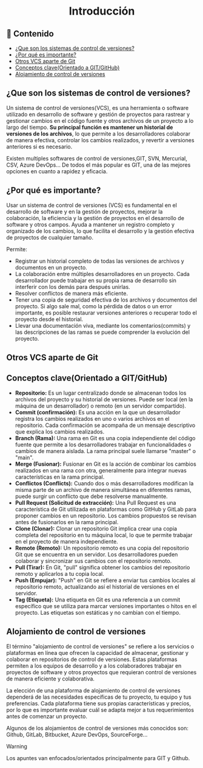 <h1 align="center">Introducción</h1>

<h2>📑 Contenido</h2>

- [¿Que son los sistemas de control de versiones?](#que-son-los-sistemas-de-control-de-versiones)
- [¿Por qué es importante?](#por-qué-es-importante)
- [Otros VCS aparte de Git](#otros-vcs-aparte-de-git)
- [Conceptos clave(Orientado a GIT/GitHub)](#conceptos-claveorientado-a-gitgithub)
- [Alojamiento de control de versiones](#alojamiento-de-control-de-versiones)

## ¿Que son los sistemas de control de versiones?

Un sistema de control de versiones(VCS), es una herramienta o software utilizado en desarrollo de software y gestión de proyectos para rastrear y gestionar cambios en el código fuente y otros archivos de un proyecto a lo largo del tiempo. **Su principal función es mantener un historial de versiones de los archivos**, lo que permite a los desarrolladores colaborar de manera efectiva, controlar los cambios realizados, y revertir a versiones anteriores si es necesario.

Existen multiples softwares de control de versiones,GIT, SVN, Mercurial, CSV, Azure DevOps...
De todos el más popular es GIT, una de las mejores opciones en cuanto a rapidez y eficacia.

## ¿Por qué es importante?

Usar un sistema de control de versiones (VCS) es fundamental en el desarrollo de software y en la gestión de proyectos, mejorar la colaboración, la eficiencia y la gestión de proyectos en el desarrollo de software y otros campos. Ayuda a mantener un registro completo y organizado de los cambios, lo que facilita el desarrollo y la gestión efectiva de proyectos de cualquier tamaño.

Permite:

- Registrar un historial completo de todas las versiones de archivos y documentos en un proyecto.
- La colaboración entre múltiples desarrolladores en un proyecto. Cada desarrollador puede trabajar en su propia rama de desarrollo sin interferir con los demás para después unirlas.
- Resolver conflictos de manera más eficiente.
- Tener una copia de seguridad efectiva de los archivos y documentos del proyecto. Si algo sale mal, como la pérdida de datos o un error importante, es posible restaurar versiones anteriores o recuperar todo el proyecto desde el historial.
- Llevar una documentación viva, mediante los comentarios(commits) y las descripciones de las ramas se puede comprender la evolución del proyecto.

## Otros VCS aparte de Git

## Conceptos clave(Orientado a GIT/GitHub)

- **Repositorio:** Es un lugar centralizado donde se almacenan todos los archivos del proyecto y su historial de versiones. Puede ser local (en la máquina de un desarrollador) o remoto (en un servidor compartido).
- **Commit (confirmación):** Es una acción en la que un desarrollador registra los cambios realizados en uno o varios archivos en el repositorio. Cada confirmación se acompaña de un mensaje descriptivo que explica los cambios realizados.
- **Branch (Rama):** Una rama en Git es una copia independiente del código fuente que permite a los desarrolladores trabajar en funcionalidades o cambios de manera aislada. La rama principal suele llamarse "master" o "main".
- **Merge (Fusionar):** Fusionar en Git es la acción de combinar los cambios realizados en una rama con otra, generalmente para integrar nuevas características en la rama principal.
- **Conflictos (Conflicts):** Cuando dos o más desarrolladores modifican la misma parte de un archivo de manera simultánea en diferentes ramas, puede surgir un conflicto que debe resolverse manualmente.
- **Pull Request (Solicitud de extracción):** Una Pull Request es una característica de Git utilizada en plataformas como GitHub y GitLab para proponer cambios en un repositorio. Los cambios propuestos se revisan antes de fusionarlos en la rama principal.
- **Clone (Clonar):** Clonar un repositorio Git implica crear una copia completa del repositorio en tu máquina local, lo que te permite trabajar en el proyecto de manera independiente.
- **Remote (Remoto):** Un repositorio remoto es una copia del repositorio Git que se encuentra en un servidor. Los desarrolladores pueden colaborar y sincronizar sus cambios con el repositorio remoto.
- **Pull (Tirar):** En Git, "pull" significa obtener los cambios del repositorio remoto y aplicarlos a tu copia local.
- **Push (Empujar):** "Push" en Git se refiere a enviar tus cambios locales al repositorio remoto, actualizando así el historial de versiones en el servidor.
- **Tag (Etiqueta):** Una etiqueta en Git es una referencia a un commit específico que se utiliza para marcar versiones importantes o hitos en el proyecto. Las etiquetas son estáticas y no cambian con el tiempo.

## Alojamiento de control de versiones

El término "alojamiento de control de versiones" se refiere a los servicios o plataformas en línea que ofrecen la capacidad de almacenar, gestionar y colaborar en repositorios de control de versiones. Estas plataformas permiten a los equipos de desarrollo y a los colaboradores trabajar en proyectos de software y otros proyectos que requieran control de versiones de manera eficiente y colaborativa.

La elección de una plataforma de alojamiento de control de versiones dependerá de las necesidades específicas de tu proyecto, tu equipo y tus preferencias. Cada plataforma tiene sus propias características y precios, por lo que es importante evaluar cuál se adapta mejor a tus requerimientos antes de comenzar un proyecto.

Algunos de los alojamientos de control de versiones más conocidos son:
Github, GitLab, Bitbucket, Azure DevOps, SourceForge...

> [!WARNING]
>
> Los apuntes van enfocados/orientados principalmente para GIT y Github.
